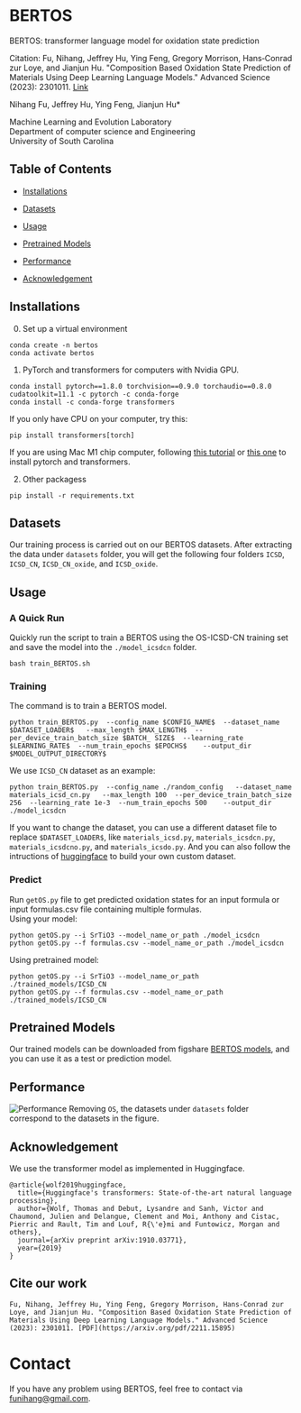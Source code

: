 # BERTOS
BERTOS: transformer language model for oxidation state prediction

Citation: Fu, Nihang, Jeffrey Hu, Ying Feng, Gregory Morrison, Hans‐Conrad zur Loye, and Jianjun Hu. "Composition Based Oxidation State Prediction of Materials Using Deep Learning Language Models." Advanced Science (2023): 2301011. [Link](https://onlinelibrary.wiley.com/doi/full/10.1002/advs.202301011)


Nihang Fu, Jeffrey Hu, Ying Feng, Jianjun Hu* <br>

Machine Learning and Evolution Laboratory <br>
Department of computer science and Engineering <br>
University of South Carolina

## Table of Contents
- [Installations](#Installations)

- [Datasets](#Datasets)

- [Usage](#Usage)

- [Pretrained Models](#Pretrained-models)

- [Performance](#Performance)

- [Acknowledgement](#Acknowledgement)

## Installations

0. Set up a virtual environment
```
conda create -n bertos
conda activate bertos
```

1. PyTorch and transformers for computers with Nvidia GPU.
```
conda install pytorch==1.8.0 torchvision==0.9.0 torchaudio==0.8.0 cudatoolkit=11.1 -c pytorch -c conda-forge
conda install -c conda-forge transformers
```
If you only have CPU on your computer, try this:
```
pip install transformers[torch]
```
If you are using Mac M1 chip computer, following [this tutorial](https://jamescalam.medium.com/hugging-face-and-sentence-transformers-on-m1-macs-4b12e40c21ce) or [this one](https://towardsdatascience.com/hugging-face-transformers-on-apple-m1-26f0705874d7) to install pytorch and transformers.

2. Other packagess
```
pip install -r requirements.txt
```  

## Datasets  
Our training process is carried out on our BERTOS datasets. After extracting the data under `datasets` folder, you will get the following four folders `ICSD`, `ICSD_CN`, `ICSD_CN_oxide`, and `ICSD_oxide`.

## Usage
### A Quick Run
Quickly run the script to train a BERTOS using the OS-ICSD-CN training set and save the model into the `./model_icsdcn` folder.
```
bash train_BERTOS.sh
```  
### Training
The command is to train a BERTOS model.  
```
python train_BERTOS.py  --config_name $CONFIG_NAME$  --dataset_name $DATASET_LOADER$   --max_length $MAX_LENGTH$  --per_device_train_batch_size $BATCH_ SIZE$  --learning_rate $LEARNING_RATE$  --num_train_epochs $EPOCHS$    --output_dir $MODEL_OUTPUT_DIRECTORY$
```
We use `ICSD_CN` dataset as an example:
```
python train_BERTOS.py  --config_name ./random_config   --dataset_name materials_icsd_cn.py   --max_length 100  --per_device_train_batch_size 256  --learning_rate 1e-3  --num_train_epochs 500    --output_dir ./model_icsdcn
```
 If you want to change the dataset, you can use a different dataset file to replace `$DATASET_LOADER$`, like `materials_icsd.py`, `materials_icsdcn.py`, `materials_icsdcno.py`, and `materials_icsdo.py`. And you can also follow the intructions of [huggingface]() to build your own custom dataset.

### Predict
Run `getOS.py` file to get predicted oxidation states for an input formula or input formulas.csv file containing multiple formulas. <br>
Using your model:
```
python getOS.py --i SrTiO3 --model_name_or_path ./model_icsdcn
python getOS.py --f formulas.csv --model_name_or_path ./model_icsdcn

```
Using pretrained model:
```
python getOS.py --i SrTiO3 --model_name_or_path ./trained_models/ICSD_CN
python getOS.py --f formulas.csv --model_name_or_path ./trained_models/ICSD_CN
```

## Pretrained Models
Our trained models can be downloaded from figshare [BERTOS models](https://figshare.com/articles/online_resource/BERTOS_model/21554823), and you can use it as a test or prediction model.


## Performance

![Performance](performances.png)
Removing `OS`, the datasets under `datasets` folder correspond to the datasets in the figure.

## Acknowledgement
We use the transformer model as implemented in Huggingface.
```
@article{wolf2019huggingface,  
  title={Huggingface's transformers: State-of-the-art natural language processing},  
  author={Wolf, Thomas and Debut, Lysandre and Sanh, Victor and Chaumond, Julien and Delangue, Clement and Moi, Anthony and Cistac, Pierric and Rault, Tim and Louf, R{\'e}mi and Funtowicz, Morgan and others},  
  journal={arXiv preprint arXiv:1910.03771},  
  year={2019}  
}
```

## Cite our work
```
Fu, Nihang, Jeffrey Hu, Ying Feng, Gregory Morrison, Hans‐Conrad zur Loye, and Jianjun Hu. "Composition Based Oxidation State Prediction of Materials Using Deep Learning Language Models." Advanced Science (2023): 2301011. [PDF](https://arxiv.org/pdf/2211.15895)

```

# Contact
If you have any problem using BERTOS, feel free to contact via [funihang@gmail.com](mailto:funihang@gmail.com).
